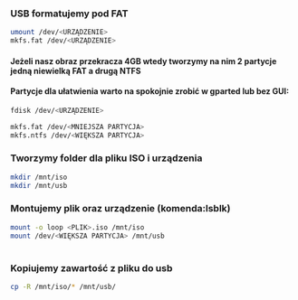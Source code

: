 
### USB formatujemy pod FAT
``` bash
umount /dev/<URZĄDZENIE>
mkfs.fat /dev/<URZĄDZENIE>
```
#### Jeżeli nasz obraz przekracza 4GB wtedy tworzymy na nim 2 partycje jedną niewielką FAT a drugą NTFS
#### Partycje dla ułatwienia warto na spokojnie zrobić w gparted  lub bez GUI:
``` bash
fdisk /dev/<URZĄDZENIE>

mkfs.fat /dev/<MNIEJSZA PARTYCJA>
mkfs.ntfs /dev/<WIĘKSZA PARTYCJA>

```
### Tworzymy folder dla pliku ISO i urządzenia
``` bash
mkdir /mnt/iso
mkdir /mnt/usb
```
### Montujemy plik oraz urządzenie (komenda:lsblk)
``` bash
mount -o loop <PLIK>.iso /mnt/iso
mount /dev/<WIĘKSZA PARTYCJA> /mnt/usb
```
#
### Kopiujemy zawartość z pliku do usb
``` bash
cp -R /mnt/iso/* /mnt/usb/
```
